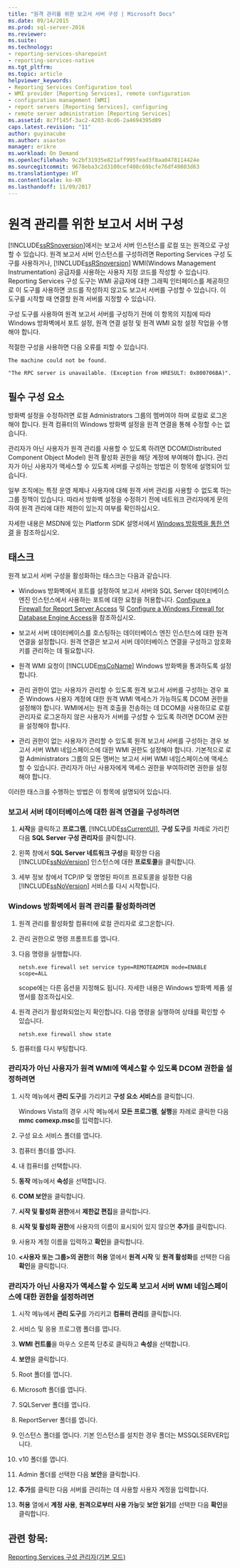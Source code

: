 ```yaml
---
title: "원격 관리를 위한 보고서 서버 구성 | Microsoft Docs"
ms.date: 09/14/2015
ms.prod: sql-server-2016
ms.reviewer: 
ms.suite: 
ms.technology:
- reporting-services-sharepoint
- reporting-services-native
ms.tgt_pltfrm: 
ms.topic: article
helpviewer_keywords:
- Reporting Services Configuration tool
- WMI provider [Reporting Services], remote configuration
- configuration management [WMI]
- report servers [Reporting Services], configuring
- remote server administration [Reporting Services]
ms.assetid: 8c7f145f-3ac2-4203-8cd6-2a4694395d09
caps.latest.revision: "11"
author: guyinacube
ms.author: asaxton
manager: erikre
ms.workload: On Demand
ms.openlocfilehash: 9c2bf31935e821aff995fead3f8aa0478114424e
ms.sourcegitcommit: 9678eba3c2d3100cef408c69bcfe76df49803d63
ms.translationtype: HT
ms.contentlocale: ko-KR
ms.lasthandoff: 11/09/2017
---
```

# <a name="configure-a-report-server-for-remote-administration"></a>원격 관리를 위한 보고서 서버 구성
  [!INCLUDE[ssRSnoversion](../../includes/ssrsnoversion-md.md)]에서는 보고서 서버 인스턴스를 로컬 또는 원격으로 구성할 수 있습니다. 원격 보고서 서버 인스턴스를 구성하려면 Reporting Services 구성 도구를 사용하거나, [!INCLUDE[ssRSnoversion](../../includes/ssrsnoversion-md.md)] WMI(Windows Management Instrumentation) 공급자를 사용하는 사용자 지정 코드를 작성할 수 있습니다. Reporting Services 구성 도구는 WMI 공급자에 대한 그래픽 인터페이스를 제공하므로 이 도구를 사용하면 코드를 작성하지 않고도 보고서 서버를 구성할 수 있습니다. 이 도구를 시작할 때 연결할 원격 서버를 지정할 수 있습니다.  
  
 구성 도구를 사용하여 원격 보고서 서버를 구성하기 전에 이 항목의 지침에 따라 Windows 방화벽에서 포트 설정, 원격 연결 설정 및 원격 WMI 요청 설정 작업을 수행해야 합니다.  
  
 적절한 구성을 사용하면 다음 오류를 피할 수 있습니다.  
  
 `The machine could not be found.`  
  
 `"The RPC server is unavailable. (Exception from HRESULT: 0x800706BA)".`  
  
## <a name="prerequisites"></a>필수 구성 요소  
 방화벽 설정을 수정하려면 로컬 Administrators 그룹의 멤버여야 하며 로컬로 로그온해야 합니다. 원격 컴퓨터의 Windows 방화벽 설정을 원격 연결을 통해 수정할 수는 없습니다.  
  
 관리자가 아닌 사용자가 원격 관리를 사용할 수 있도록 하려면 DCOM(Distributed Component Object Model) 원격 활성화 권한을 해당 계정에 부여해야 합니다. 관리자가 아닌 사용자가 액세스할 수 있도록 서버를 구성하는 방법은 이 항목에 설명되어 있습니다.  
  
 일부 조직에는 특정 운영 체제나 사용자에 대해 원격 서버 관리를 사용할 수 없도록 하는 그룹 정책이 있습니다. 따라서 방화벽 설정을 수정하기 전에 네트워크 관리자에게 문의하여 원격 관리에 대한 제한이 있는지 여부를 확인하십시오.  
  
 자세한 내용은 MSDN에 있는 Platform SDK 설명서에서 [Windows 방화벽을 통한 연결](http://go.microsoft.com/fwlink/?LinkId=63615) 을 참조하십시오.  
  
## <a name="tasks"></a>태스크  
 원격 보고서 서버 구성을 활성화하는 태스크는 다음과 같습니다.  
  
-   Windows 방화벽에서 포트를 설정하여 보고서 서버와 SQL Server 데이터베이스 엔진 인스턴스에서 사용하는 포트에 대한 요청을 허용합니다.  [Configure a Firewall for Report Server Access](../../reporting-services/report-server/configure-a-firewall-for-report-server-access.md) 및 [Configure a Windows Firewall for Database Engine Access](../../database-engine/configure-windows/configure-a-windows-firewall-for-database-engine-access.md)을 참조하십시오.  
  
-   보고서 서버 데이터베이스를 호스팅하는 데이터베이스 엔진 인스턴스에 대한 원격 연결을 설정합니다. 원격 연결은 보고서 서버 데이터베이스 연결을 구성하고 암호화 키를 관리하는 데 필요합니다.  
  
-   원격 WMI 요청이 [!INCLUDE[msCoName](../../includes/msconame-md.md)] Windows 방화벽을 통과하도록 설정합니다.  
  
-   관리 권한이 없는 사용자가 관리할 수 있도록 원격 보고서 서버를 구성하는 경우 표준 Windows 사용자 계정에 대한 원격 WMI 액세스가 가능하도록 DCOM 권한을 설정해야 합니다. WMI에서는 원격 호출을 전송하는 데 DCOM을 사용하므로 로컬 관리자로 로그온하지 않은 사용자가 서버를 구성할 수 있도록 하려면 DCOM 권한을 설정해야 합니다.  
  
-   관리 권한이 없는 사용자가 관리할 수 있도록 원격 보고서 서버를 구성하는 경우 보고서 서버 WMI 네임스페이스에 대한 WMI 권한도 설정해야 합니다. 기본적으로 로컬 Administrators 그룹의 모든 멤버는 보고서 서버 WMI 네임스페이스에 액세스할 수 있습니다. 관리자가 아닌 사용자에게 액세스 권한을 부여하려면 권한을 설정해야 합니다.  
  
 이러한 태스크를 수행하는 방법은 이 항목에 설명되어 있습니다.  
  
### <a name="to-configure-remote-connections-to-the-report-server-database"></a>보고서 서버 데이터베이스에 대한 원격 연결을 구성하려면  
  
1.  **시작**을 클릭하고 **프로그램**, [!INCLUDE[ssCurrentUI](../../includes/sscurrentui-md.md)], **구성 도구**를 차례로 가리킨 다음 **SQL Server 구성 관리자**를 클릭합니다.  
  
2.  왼쪽 창에서 **SQL Server 네트워크 구성**을 확장한 다음 [!INCLUDE[ssNoVersion](../../includes/ssnoversion-md.md)] 인스턴스에 대한 **프로토콜**을 클릭합니다.  
  
3.  세부 정보 창에서 TCP/IP 및 명명된 파이프 프로토콜을 설정한 다음 [!INCLUDE[ssNoVersion](../../includes/ssnoversion-md.md)] 서비스를 다시 시작합니다.  
  
### <a name="to-enable-remote-administration-in-windows-firewall"></a>Windows 방화벽에서 원격 관리를 활성화하려면  
  
1.  원격 관리를 활성화할 컴퓨터에 로컬 관리자로 로그온합니다.  
  
2.  관리 권한으로 명령 프롬프트를 엽니다.  
  
3.  다음 명령을 실행합니다.  
  
    ```  
    netsh.exe firewall set service type=REMOTEADMIN mode=ENABLE scope=ALL  
    ```  
  
     scope에는 다른 옵션을 지정해도 됩니다. 자세한 내용은 Windows 방화벽 제품 설명서를 참조하십시오.  
  
4.  원격 관리가 활성화되었는지 확인합니다. 다음 명령을 실행하여 상태를 확인할 수 있습니다.  
  
    ```  
    netsh.exe firewall show state  
    ```  
  
5.  컴퓨터를 다시 부팅합니다.  
  
### <a name="to-set-dcom-permissions-to-enable-remote-wmi-access-for-non-administrators"></a>관리자가 아닌 사용자가 원격 WMI에 액세스할 수 있도록 DCOM 권한을 설정하려면  
  
1.  시작 메뉴에서 **관리 도구**를 가리키고 **구성 요소 서비스**를 클릭합니다.  
  
     Windows Vista의 경우 시작 메뉴에서 **모든 프로그램**, **실행**을 차례로 클릭한 다음 **mmc comexp.msc**를 입력합니다.  
  
2.  구성 요소 서비스 폴더를 엽니다.  
  
3.  컴퓨터 폴더를 엽니다.  
  
4.  내 컴퓨터를 선택합니다.  
  
5.  **동작** 메뉴에서 **속성**을 선택합니다.  
  
6.  **COM 보안**을 클릭합니다.  
  
7.  **시작 및 활성화 권한**에서 **제한값 편집**을 클릭합니다.  
  
8.  **시작 및 활성화 권한**에 사용자의 이름이 표시되어 있지 않으면 **추가**를 클릭합니다.  
  
9. 사용자 계정 이름을 입력하고 **확인**을 클릭합니다.  
  
10. **\<사용자 또는 그룹>의 권한**의 **허용** 열에서 **원격 시작** 및 **원격 활성화**를 선택한 다음 **확인**을 클릭합니다.  
  
### <a name="to-set-permissions-on-the-report-server-wmi-namespace-for-non-administrators"></a>관리자가 아닌 사용자가 액세스할 수 있도록 보고서 서버 WMI 네임스페이스에 대한 권한을 설정하려면  
  
1.  시작 메뉴에서 **관리 도구**를 가리키고 **컴퓨터 관리**를 클릭합니다.  
  
2.  서비스 및 응용 프로그램 폴더를 엽니다.  
  
3.  **WMI 컨트롤**을 마우스 오른쪽 단추로 클릭하고 **속성**을 선택합니다.  
  
4.  **보안**을 클릭합니다.  
  
5.  Root 폴더를 엽니다.  
  
6.  Microsoft 폴더를 엽니다.  
  
7.  SQLServer 폴더를 엽니다.  
  
8.  ReportServer 폴더를 엽니다.  
  
9. 인스턴스 폴더를 엽니다. 기본 인스턴스를 설치한 경우 폴더는 MSSQLSERVER입니다.  
  
10. v10 폴더를 엽니다.  
  
11. Admin 폴더를 선택한 다음 **보안**을 클릭합니다.  
  
12. **추가**를 클릭한 다음 서버를 관리하는 데 사용할 사용자 계정을 입력합니다.  
  
13. **허용** 열에서 **계정 사용**, **원격으로부터 사용 가능**및 **보안 읽기**를 선택한 다음 **확인**을 클릭합니다.  
  
## <a name="see-also"></a>관련 항목:  
 [Reporting Services 구성 관리자&#40;기본 모드&#41;](../../reporting-services/install-windows/reporting-services-configuration-manager-native-mode.md)  
  
  
